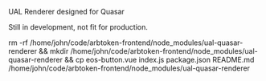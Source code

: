 UAL Renderer designed for Quasar

Still in development, not fit for production.


rm -rf /home/john/code/arbtoken-frontend/node_modules/ual-quasar-renderer && mkdir /home/john/code/arbtoken-frontend/node_modules/ual-quasar-renderer && cp eos-button.vue index.js package.json README.md /home/john/code/arbtoken-frontend/node_modules/ual-quasar-renderer